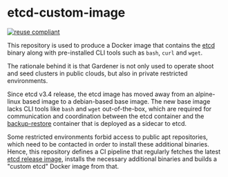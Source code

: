 # etcd-custom-image

[![reuse compliant](https://reuse.software/badge/reuse-compliant.svg)](https://reuse.software/)

This repository is used to produce a Docker image that contains the [etcd](https://github.com/etcd-io/etcd/) binary along with pre-installed CLI tools such as `bash`, `curl` and `wget`.

The rationale behind it is that Gardener is not only used to operate shoot and seed clusters in public clouds, but also in private restricted environments.

Since etcd v3.4 release, the etcd image has moved away from an alpine-linux based image to a debian-based base image. The new base image lacks CLI tools like `bash` and `wget` out-of-the-box, which are required for communication and coordination between the etcd container and the [backup-restore](https://github.com/gardener/etcd-backup-restore/) container that is deployed as a sidecar to etcd.

Some restricted environments forbid access to public apt repositories, which need to be contacted in order to install these additional binaries. Hence, this repository defines a CI pipeline that regularly fetches the latest [etcd release image](https://github.com/etcd-io/etcd/releases), installs the necessary additional binaries and builds a "custom etcd" Docker image from that.
